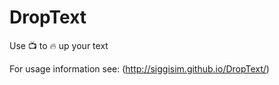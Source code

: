 # DropText
Use 📺 to 🔥 up your text 

For usage information see:
(http://siggisim.github.io/DropText/)
